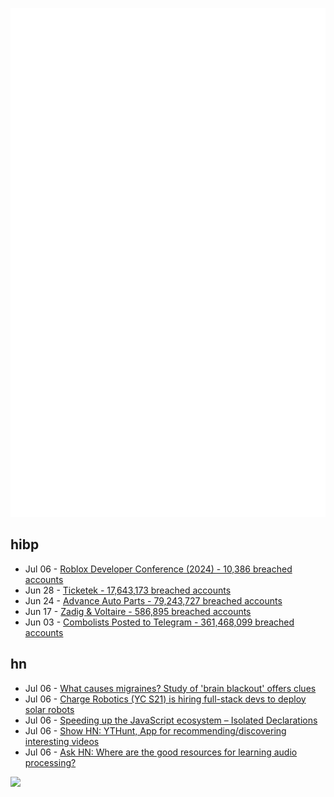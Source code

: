 ![Metrics](https://raw.githubusercontent.com/phixion/phixion/master/metrics.svg)

## hibp

<!--
for https://github.com/phixion/phixion/blob/main/.github/workflows/feeds.yml
-->
<!--START_SECTION:haveibeenpwnd-->
- Jul 06 - [Roblox Developer Conference (2024) - 10,386 breached accounts](https://haveibeenpwned.com/PwnedWebsites#RobloxDeveloperConference2024)
- Jun 28 - [Ticketek - 17,643,173 breached accounts](https://haveibeenpwned.com/PwnedWebsites#Ticketek)
- Jun 24 - [Advance Auto Parts - 79,243,727 breached accounts](https://haveibeenpwned.com/PwnedWebsites#AdvanceAutoParts)
- Jun 17 - [Zadig & Voltaire - 586,895 breached accounts](https://haveibeenpwned.com/PwnedWebsites#ZadigVoltaire)
- Jun 03 - [Combolists Posted to Telegram - 361,468,099 breached accounts](https://haveibeenpwned.com/PwnedWebsites#TelegramCombolists)
<!--END_SECTION:haveibeenpwnd-->

## hn

<!--
for https://github.com/phixion/phixion/blob/main/.github/workflows/feeds.yml
-->
<!--START_SECTION:hn-->
- Jul 06 - [What causes migraines? Study of 'brain blackout' offers clues](https://www.nature.com/articles/d41586-024-02222-x)
- Jul 06 - [Charge Robotics (YC S21) is hiring full-stack devs to deploy solar robots](https://www.ycombinator.com/companies/charge-robotics/jobs/gbIFjoq-senior-software-engineer-full-stack)
- Jul 06 - [Speeding up the JavaScript ecosystem – Isolated Declarations](https://marvinh.dev/blog/speeding-up-javascript-ecosystem-part-10/)
- Jul 06 - [Show HN: YTHunt, App for recommending/discovering interesting videos](https://www.ythunt.com/)
- Jul 06 - [Ask HN: Where are the good resources for learning audio processing?](https://news.ycombinator.com/item?id=40892812)
<!--END_SECTION:hn-->

<!--
for https://yhype.me
-->
![](https://hit.yhype.me/github/profile?user_id=13013670)
